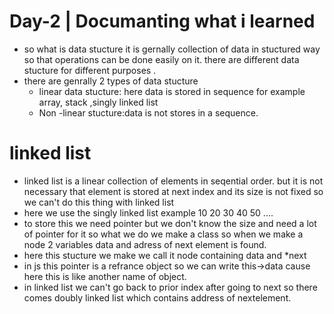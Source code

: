 # Day-2 | Documanting what i learned
- so what is data stucture it is gernally collection of data in stuctured way so that operations can be done easily on it. there are different data stucture for different purposes .
- there are genrally 2 types of data stucture
  - linear data stucture: here data is stored in sequence for example array, stack ,singly linked list
  - Non -linear stucture:data is not stores in a sequence.

# linked list 
- linked list is a linear collection of elements in seqential order. but it is not necessary that element is stored at next index and its size is not fixed so we can't do this thing with linked list
- here we use the singly linked list example 10 20 30 40 50 ....
-    to store this we need pointer but we don't know the size and need a lot of pointer for it so what we do we make a class so when we make  a node 2 variables data and adress of next element is found.
-    here this stucture we make we call it node containing data and *next
-    in js this pointer is a refrance object so we can write this->data cause here this is like another name of object.
-    in linked list we can't go back to prior index after going to next so there comes doubly linked list which contains address of nextelement.
